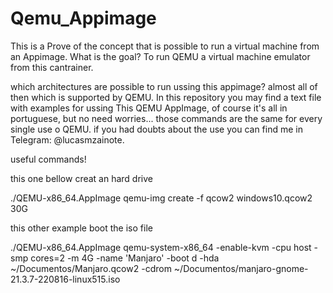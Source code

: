 # Qemu_Appimage

This is a Prove of the concept that is possible to run a virtual machine from an Appimage.
What is the goal?
To run QEMU a virtual machine emulator from this cantrainer.

which architectures are possible to run ussing this appimage? almost all of then which is supported by QEMU.
In this repository you may find a text file with examples for ussing This QEMU AppImage, of course it's all in portuguese, but no need worries... those commands are the same for every single use o QEMU.
if you had doubts about the use you can find me in Telegram: @lucasmzainote.

useful commands!

this one bellow creat an hard drive

./QEMU-x86_64.AppImage qemu-img create -f qcow2 windows10.qcow2 30G

this other example boot the iso file

./QEMU-x86_64.AppImage qemu-system-x86_64 -enable-kvm -cpu host -smp cores=2 -m 4G -name 'Manjaro' -boot d -hda ~/Documentos/Manjaro.qcow2 -cdrom ~/Documentos/manjaro-gnome-21.3.7-220816-linux515.iso
